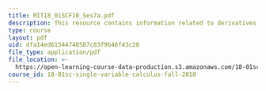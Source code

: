 ```yaml
---
title: MIT18_01SCF10_Ses7a.pdf
description: This resource contains information related to derivatives of sine and cosine.
type: course
layout: pdf
uid: dfa14ed61544748587c83f9b46f43c28
file_type: application/pdf
file_location: >-
  https://open-learning-course-data-production.s3.amazonaws.com/18-01sc-single-variable-calculus-fall-2010/dfa14ed61544748587c83f9b46f43c28_MIT18_01SCF10_Ses7a.pdf
course_id: 18-01sc-single-variable-calculus-fall-2010
---
```

